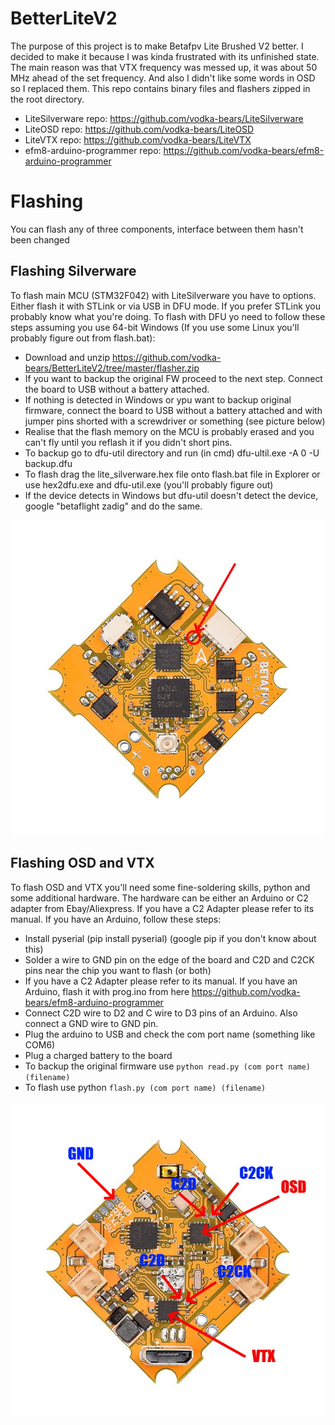 # BetterLiteV2
The purpose of this project is to make Betafpv Lite Brushed V2 better. I decided to make it because I was kinda frustrated with its unfinished state. The main reason was that VTX frequency was messed up, it was about 50 MHz ahead of the set frequency. And also I didn't like some words in OSD so I replaced them.
This repo contains binary files and flashers zipped in the root directory.
* LiteSilverware repo: https://github.com/vodka-bears/LiteSilverware
* LiteOSD repo: https://github.com/vodka-bears/LiteOSD
* LiteVTX repo: https://github.com/vodka-bears/LiteVTX
* efm8-arduino-programmer repo: https://github.com/vodka-bears/efm8-arduino-programmer
# Flashing
You can flash any of three components, interface between them hasn't been changed
## Flashing Silverware
To flash main MCU (STM32F042) with LiteSilverware you have to options. Either flash it with STLink or via USB in DFU mode. If you prefer STLink you probably know what you're doing. To flash with DFU yo need to follow these steps assuming you use 64-bit Windows (If you use some Linux you'll probably figure out from flash.bat):
* Download and unzip https://github.com/vodka-bears/BetterLiteV2/tree/master/flasher.zip
* If you want to backup the original FW proceed to the next step. Connect the board to USB without a battery attached. 
* If nothing is detected in Windows or ypu want to backup original firmware, connect the board to USB without a battery attached and with jumper pins shorted with a screwdriver or something (see picture below)
* Realise that the flash memory on the MCU is probably erased and you can't fly until you reflash it if you didn't short pins.
* To backup go to dfu-util directory and run (in cmd) dfu-ultil.exe -A 0 -U backup.dfu
* To flash drag the lite_silverware.hex file onto flash.bat file in Explorer or use hex2dfu.exe and dfu-util.exe (you'll probably figure out)
* If the device detects in Windows but dfu-util doesn't detect the device, google "betaflight zadig" and do the same.

![Alt text](/docs/DFU.jpg?raw=true "Short this to enter DFU mode")
## Flashing OSD and VTX
To flash OSD and VTX you'll need some fine-soldering skills, python and some additional hardware. The hardware can be either an Arduino or C2 adapter from Ebay/Aliexpress. If you have a C2 Adapter please refer to its manual. If you have an Arduino, follow these steps:
* Install pyserial (pip install pyserial) (google pip if you don't know about this)
* Solder a wire to GND pin on the edge of the board and C2D and C2CK pins near the chip you want to flash (or both)
* If you have a C2 Adapter please refer to its manual. If you have an Arduino, flash it with prog.ino from here https://github.com/vodka-bears/efm8-arduino-programmer
* Connect C2D wire to D2 and C wire to D3 pins of an Arduino. Also connect a GND wire to GND pin.
* Plug the arduino to USB and check the com port name (something like COM6)
* Plug a charged battery to the board
* To backup the original firmware use `python read.py (com port name) (filename)`
* To flash use python `flash.py (com port name) (filename)`

![Alt text](/docs/c2.jpg?raw=true "Fine-soldering pins")
